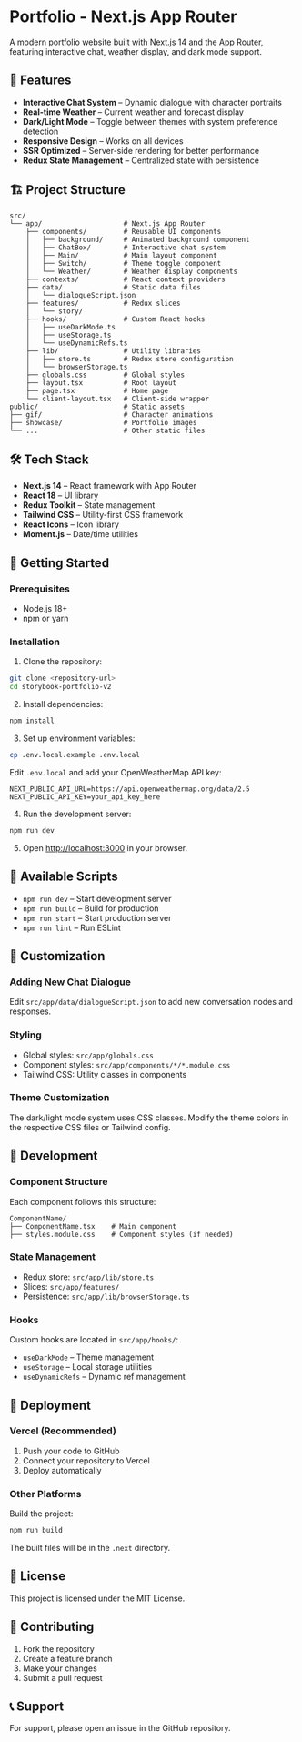 # Portfolio - Next.js App Router

A modern portfolio website built with Next.js 14 and the App Router, featuring interactive chat, weather display, and dark mode support.

## 🚀 Features

- **Interactive Chat System** – Dynamic dialogue with character portraits
- **Real-time Weather** – Current weather and forecast display
- **Dark/Light Mode** – Toggle between themes with system preference detection
- **Responsive Design** – Works on all devices
- **SSR Optimized** – Server-side rendering for better performance
- **Redux State Management** – Centralized state with persistence

## 🏗️ Project Structure

```
src/
└── app/                    # Next.js App Router
    ├── components/         # Reusable UI components
    │   ├── background/     # Animated background component
    │   ├── ChatBox/        # Interactive chat system
    │   ├── Main/           # Main layout component
    │   ├── Switch/         # Theme toggle component
    │   └── Weather/        # Weather display components
    ├── contexts/           # React context providers
    ├── data/               # Static data files
    │   └── dialogueScript.json
    ├── features/           # Redux slices
    │   └── story/
    ├── hooks/              # Custom React hooks
    │   ├── useDarkMode.ts
    │   ├── useStorage.ts
    │   └── useDynamicRefs.ts
    ├── lib/                # Utility libraries
    │   ├── store.ts        # Redux store configuration
    │   └── browserStorage.ts
    ├── globals.css         # Global styles
    ├── layout.tsx          # Root layout
    ├── page.tsx            # Home page
    └── client-layout.tsx   # Client-side wrapper
public/                     # Static assets
├── gif/                    # Character animations
├── showcase/               # Portfolio images
└── ...                     # Other static files
```

## 🛠️ Tech Stack

- **Next.js 14** – React framework with App Router
- **React 18** – UI library
- **Redux Toolkit** – State management
- **Tailwind CSS** – Utility-first CSS framework
- **React Icons** – Icon library
- **Moment.js** – Date/time utilities

## 🚀 Getting Started

### Prerequisites

- Node.js 18+
- npm or yarn

### Installation

1. Clone the repository:
```bash
git clone <repository-url>
cd storybook-portfolio-v2
```

2. Install dependencies:
```bash
npm install
```

3. Set up environment variables:
```bash
cp .env.local.example .env.local
```

Edit `.env.local` and add your OpenWeatherMap API key:
```
NEXT_PUBLIC_API_URL=https://api.openweathermap.org/data/2.5
NEXT_PUBLIC_API_KEY=your_api_key_here
```

4. Run the development server:
```bash
npm run dev
```

5. Open [http://localhost:3000](http://localhost:3000) in your browser.

## 📝 Available Scripts

- `npm run dev` – Start development server
- `npm run build` – Build for production
- `npm run start` – Start production server
- `npm run lint` – Run ESLint

## 🎨 Customization

### Adding New Chat Dialogue

Edit `src/app/data/dialogueScript.json` to add new conversation nodes and responses.

### Styling

- Global styles: `src/app/globals.css`
- Component styles: `src/app/components/*/*.module.css`
- Tailwind CSS: Utility classes in components

### Theme Customization

The dark/light mode system uses CSS classes. Modify the theme colors in the respective CSS files or Tailwind config.

## 🔧 Development

### Component Structure

Each component follows this structure:
```
ComponentName/
├── ComponentName.tsx    # Main component
├── styles.module.css    # Component styles (if needed)
```

### State Management

- Redux store: `src/app/lib/store.ts`
- Slices: `src/app/features/`
- Persistence: `src/app/lib/browserStorage.ts`

### Hooks

Custom hooks are located in `src/app/hooks/`:
- `useDarkMode` – Theme management
- `useStorage` – Local storage utilities
- `useDynamicRefs` – Dynamic ref management

## 🚀 Deployment

### Vercel (Recommended)

1. Push your code to GitHub
2. Connect your repository to Vercel
3. Deploy automatically

### Other Platforms

Build the project:
```bash
npm run build
```

The built files will be in the `.next` directory.

## 📄 License

This project is licensed under the MIT License.

## 🤝 Contributing

1. Fork the repository
2. Create a feature branch
3. Make your changes
4. Submit a pull request

## 📞 Support

For support, please open an issue in the GitHub repository.
